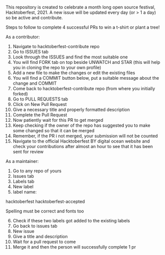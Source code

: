 This repository is created to celebrate a month long open source festival, Hacktoberfest, 2021.
A new issue will be updated every day (or > 1 a day) so be active and contribute.


Steps to follow to complete 4 successful PRs to win a t-shirt or plant a tree!

As a contributor:

1) Navigate to hacktoberfest-contribute repo
2) Go to ISSUES tab
3) Look through the ISSUES and find the most suitable one
4) You will find FORK tab on top beside UNWATCH and STAR (this will help you in cloning the repo to your own profile)
5) Add a new file to make the changes or edit the existing files
6) You will find a COMMIT button below, put a suitable message about the change and COMMIT
7) Come back to hacktoberfest-contribute repo (from where you initially forked)
8) Go to PULL REQUESTS tab
9) Click on New Pull Request
10) Give a necessary title and properly formatted description
11) Complete the Pull Request
12) Now patiently wait for this PR to get merged
13) Keep checking if the owner of the repo has suggested you to make some changed so that it can be merged
14) Remember, if the PR i not merged, your submission will not be counted
15) Navigate to the official Hacktoberfest BY digital ocean website and check your contributions after almost an hour to see that it has been sent for review


As a maintainer:

1) Go to any repo of yours
2) Issues tab
3) Labels tab
4) New label
5) label name:

hacktoberfest
hacktoberfest-accepted

Spelling must be correct and fonts too

6) Check if these two labels got added to the existing labels
7) Go back to issues tab
8) New issue
9) Give a title and description
10) Wait for a pull request to come
11) Merge it and then the person will successfully complete 1 pr
